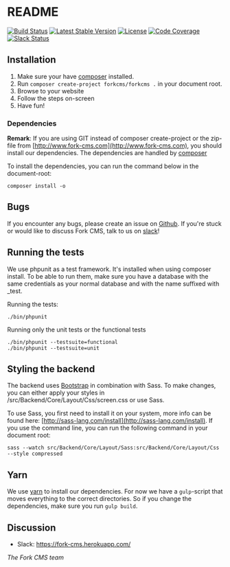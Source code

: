 # README

[![Build Status](https://travis-ci.org/forkcms/forkcms.svg?branch=testsuite)](https://travis-ci.org/forkcms/forkcms)
[![Latest Stable Version](https://poser.pugx.org/forkcms/forkcms/v/stable.svg)](https://packagist.org/packages/forkcms/forkcms)
[![License](https://poser.pugx.org/forkcms/forkcms/license.svg)](https://packagist.org/packages/forkcms/forkcms)
[![Code Coverage](https://scrutinizer-ci.com/g/forkcms/forkcms/badges/coverage.png?b=master)](https://scrutinizer-ci.com/g/forkcms/forkcms/?branch=master)
[![Slack Status](https://fork-cms.herokuapp.com/badge.svg)](https://fork-cms.herokuapp.com/)

## Installation

1. Make sure your have [composer](https://getcomposer.org/) installed.
2. Run `composer create-project forkcms/forkcms .` in your document root.
3. Browse to your website
4. Follow the steps on-screen
5. Have fun!

### Dependencies

**Remark**: If you are using GIT instead of composer create-project or the zip-file from [http://www.fork-cms.com](http://www.fork-cms.com), you
should install our dependencies. The dependencies are handled by [composer](http://getcomposer.org/)

To install the dependencies, you can run the command below in the document-root:

	composer install -o

## Bugs

If you encounter any bugs, please create an issue on [Github](https://github.com/forkcms/forkcms/issues).
If you're stuck or would like to discuss Fork CMS, talk to us on [slack](https://fork-cms.herokuapp.com/)!

## Running the tests

We use phpunit as a test framework. It's installed when using composer install.
To be able to run them, make sure you have a database with the same credentials as
your normal database and with the name suffixed with _test.

Running the tests:

    ./bin/phpunit

Running only the unit tests or the functional tests

    ./bin/phpunit --testsuite=functional
    ./bin/phpunit --testsuite=unit

## Styling the backend

The backend uses [Bootstrap](http://www.getbootstrap.com) in combination with Sass. To make changes, you can either
apply your styles in /src/Backend/Core/Layout/Css/screen.css or use Sass.

To use Sass, you first need to install it on your system, more info can be found here: [http://sass-lang.com/install](http://sass-lang.com/install).
If you use the command line, you can run the following command in your document root:

    sass --watch src/Backend/Core/Layout/Sass:src/Backend/Core/Layout/Css --style compressed

## Yarn

We use [yarn](https://yarnpkg.com/) to install our dependencies. For now we have a `gulp`-script that moves everything to
the correct directories. So if you change the dependencies, make sure you run `gulp build`.

## Discussion

- Slack: <https://fork-cms.herokuapp.com/>

_The Fork CMS team_
